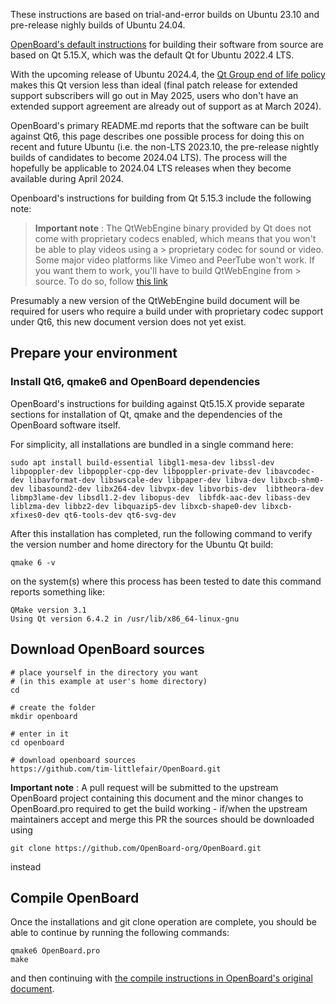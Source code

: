 These instructions are based on trial-and-error builds on Ubuntu 23.10 and pre-release nighly builds of Ubuntu 24.04.

[OpenBoard's default instructions](Build-OpenBoard-on-Ubuntu.md) 
for building their software from source are based on 
Qt 5.15.X, which was the default Qt for Ubuntu 2022.4 LTS.  

With the upcoming release of Ubuntu 2024.4, the 
[Qt Group end of life policy](https://www.qt.io/blog/qt-5.15-extended-support-for-subscription-license-holders) 
makes this Qt version less than ideal (final patch release for extended 
support subscribers will go out in May 2025, users who don't have an 
extended support agreement are already out of support as at March 2024).  

OpenBoard's primary README.md reports that the software can be built against Qt6, this 
page describes one possible process for doing this on recent and future Ubuntu 
(i.e. the non-LTS 2023.10, the pre-release nightly builds of candidates to become 
2024.04 LTS).  The process will the hopefully be applicable to 2024.04 LTS releases when 
they become available during April 2024.

Openboard's instructions for building from Qt 5.15.3 include the following note:

> **Important note** : The QtWebEngine binary provided by Qt does not come with proprietary codecs enabled, which means that you won't be able to play videos using a > proprietary codec for sound or video. Some major video platforms like Vimeo and PeerTube won't work. If you want them to work, you'll have to build QtWebEngine from > source. To do so, follow [this link](https://github.com/OpenBoard-org/OpenBoard/wiki/Build-Qt-WebEngine-on-Ubuntu-20.04)

Presumably a new version of the QtWebEngine build document will be required for users
who require a build under with proprietary codec support under Qt6, this new document 
version does not yet exist. 

## Prepare your environment

### Install Qt6, qmake6 and OpenBoard dependencies

OpenBoard's instructions for building against Qt5.15.X provide separate sections for
installation of Qt, qmake and the dependencies of the OpenBoard software itself.

For simplicity, all installations are bundled in a single command here:

```
sudo apt install build-essential libgl1-mesa-dev libssl-dev libpoppler-dev libpoppler-cpp-dev libpoppler-private-dev libavcodec-dev libavformat-dev libswscale-dev libpaper-dev libva-dev libxcb-shm0-dev libasound2-dev libx264-dev libvpx-dev libvorbis-dev  libtheora-dev libmp3lame-dev libsdl1.2-dev libopus-dev  libfdk-aac-dev libass-dev liblzma-dev libbz2-dev libquazip5-dev libxcb-shape0-dev libxcb-xfixes0-dev qt6-tools-dev qt6-svg-dev
```

After this installation has completed, run the following command to verify the version number and home directory for the Ubuntu Qt build:

```
qmake 6 -v
```

on the system(s) where this process has been tested to date this command reports something like:

```
QMake version 3.1
Using Qt version 6.4.2 in /usr/lib/x86_64-linux-gnu
```

## Download OpenBoard sources
```
# place yourself in the directory you want 
# (in this example at user's home directory)
cd

# create the folder
mkdir openboard

# enter in it
cd openboard

# download openboard sources
https://github.com/tim-littlefair/OpenBoard.git
```

**Important note** : A pull request will be submitted to the upstream OpenBoard project
containing this document and the minor changes to OpenBoard.pro required to get the build 
working - if/when the upstream maintainers accept and merge this PR the sources should
be downloaded using 
```
git clone https://github.com/OpenBoard-org/OpenBoard.git
```
instead

## Compile OpenBoard



Once the installations and git clone operation are complete, you should be
able to continue by running the following commands:
```
qmake6 OpenBoard.pro
make
``` 

and then continuing with
[the compile instructions in OpenBoard's original document](Build-OpenBoard-on-Ubuntu.md#compile-openboard).

